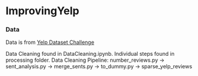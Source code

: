 # ImprovingYelp
### Data

Data is from [Yelp Dataset Challenge](https://www.yelp.com/dataset/challenge)

Data Cleaning found in DataCleaning.ipynb. Individual steps found in processing folder.
Data Cleaning Pipeline:
number_reviews.py -> sent_analysis.py -> merge_sents.py -> to_dummy.py -> sparse_yelp_reviews

